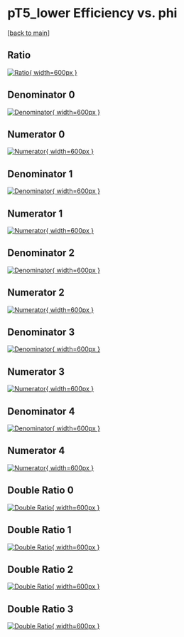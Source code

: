 # pT5_lower Efficiency vs. phi

[[back to main](./)]



## Ratio

[![Ratio](../mtv/var/pT5_lower_base_13_1_eff_phi.png){ width=600px }](../mtv/var/pT5_lower_base_13_1_eff_phi.pdf)

## Denominator 0

[![Denominator](../mtv/den/pT5_lower_base_13_1_eff_phi_den0.png){ width=600px }](../mtv/den/pT5_lower_base_13_1_eff_phi_den0.pdf)

## Numerator 0

[![Numerator](../mtv/num/pT5_lower_base_13_1_eff_phi_num0.png){ width=600px }](../mtv/num/pT5_lower_base_13_1_eff_phi_num0.pdf)

## Denominator 1

[![Denominator](../mtv/den/pT5_lower_base_13_1_eff_phi_den1.png){ width=600px }](../mtv/den/pT5_lower_base_13_1_eff_phi_den1.pdf)

## Numerator 1

[![Numerator](../mtv/num/pT5_lower_base_13_1_eff_phi_num1.png){ width=600px }](../mtv/num/pT5_lower_base_13_1_eff_phi_num1.pdf)

## Denominator 2

[![Denominator](../mtv/den/pT5_lower_base_13_1_eff_phi_den2.png){ width=600px }](../mtv/den/pT5_lower_base_13_1_eff_phi_den2.pdf)

## Numerator 2

[![Numerator](../mtv/num/pT5_lower_base_13_1_eff_phi_num2.png){ width=600px }](../mtv/num/pT5_lower_base_13_1_eff_phi_num2.pdf)

## Denominator 3

[![Denominator](../mtv/den/pT5_lower_base_13_1_eff_phi_den3.png){ width=600px }](../mtv/den/pT5_lower_base_13_1_eff_phi_den3.pdf)

## Numerator 3

[![Numerator](../mtv/num/pT5_lower_base_13_1_eff_phi_num3.png){ width=600px }](../mtv/num/pT5_lower_base_13_1_eff_phi_num3.pdf)

## Denominator 4

[![Denominator](../mtv/den/pT5_lower_base_13_1_eff_phi_den4.png){ width=600px }](../mtv/den/pT5_lower_base_13_1_eff_phi_den4.pdf)

## Numerator 4

[![Numerator](../mtv/num/pT5_lower_base_13_1_eff_phi_num4.png){ width=600px }](../mtv/num/pT5_lower_base_13_1_eff_phi_num4.pdf)

## Double Ratio 0

[![Double Ratio](../mtv/ratio/pT5_lower_base_13_1_eff_phi_ratio0.png){ width=600px }](../mtv/ratio/pT5_lower_base_13_1_eff_phi_ratio0.pdf)

## Double Ratio 1

[![Double Ratio](../mtv/ratio/pT5_lower_base_13_1_eff_phi_ratio1.png){ width=600px }](../mtv/ratio/pT5_lower_base_13_1_eff_phi_ratio1.pdf)

## Double Ratio 2

[![Double Ratio](../mtv/ratio/pT5_lower_base_13_1_eff_phi_ratio2.png){ width=600px }](../mtv/ratio/pT5_lower_base_13_1_eff_phi_ratio2.pdf)

## Double Ratio 3

[![Double Ratio](../mtv/ratio/pT5_lower_base_13_1_eff_phi_ratio3.png){ width=600px }](../mtv/ratio/pT5_lower_base_13_1_eff_phi_ratio3.pdf)

